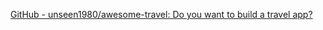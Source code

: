
[GitHub - unseen1980/awesome-travel: Do you want to build a travel app?](https://github.com/unseen1980/awesome-travel)
